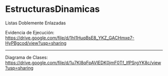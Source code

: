 # EstructurasDinamicas
Listas Doblemente Enlazadas

Evidencia de Ejecución: https://drive.google.com/file/d/1hI1HuqBsE8_YKZ_GACHmxe7-HyPBgcod/view?usp=sharing

---

Diagrama de Clases: https://drive.google.com/file/d/1u7Kl8qFpAVlEDK0jmF0Tf_IfPSrgYK8c/view?usp=sharing
